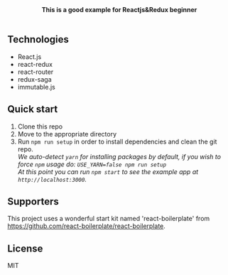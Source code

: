 <div align="center"><strong>This is a good example for Reactjs&Redux beginner</strong></div>
<br />


## Technologies

  - React.js
  - react-redux
  - react-router
  - redux-saga
  - immutable.js

## Quick start

1. Clone this repo
2. Move to the appropriate directory
3. Run `npm run setup` in order to install dependencies and clean the git repo.<br />
   *We auto-detect `yarn` for installing packages by default, if you wish to force `npm` usage do: `USE_YARN=false npm run setup`*<br />
   *At this point you can run `npm start` to see the example app at `http://localhost:3000`.*

## Supporters

This project uses a wonderful start kit named 'react-boilerplate' from https://github.com/react-boilerplate/react-boilerplate.

## License

MIT
